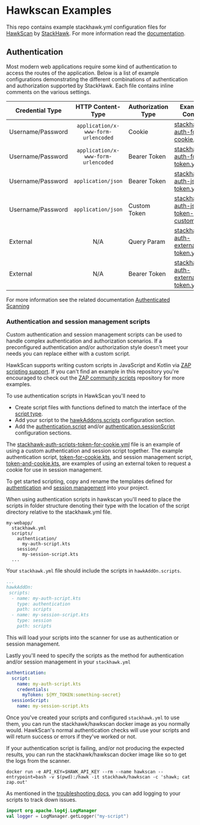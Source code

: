 # Hawkscan Examples

This repo contains example stackhawk.yml configuration files for [HawkScan](https://hub.docker.com/r/stackhawk/hawkscan/)
 by [StackHawk](https://www.stackhawk.com/). For more information read the [documentation](https://docs.stackhawk.com/).
 
 
## Authentication

Most modern web applications require some kind of authentication to access the 
routes of the application. Below is a list of example configurations demonstrating
the different combinations of authentication and authorization supported by StackHawk.
Each file contains inline comments on the various settings.


|Credential Type|HTTP Content-Type|Authorization Type|Example Config|
|-----------------|:---------------:|------------------|--------------|
|Username/Password|`application/x-www-form-urlencoded`|Cookie|[stackhawk-auth-form-cookie.yml](configs/authentication/stackhawk-auth-form-cookie.yml)|
|Username/Password|`application/x-www-form-urlencoded`|Bearer Token|[stackhawk-auth-form-token.yml](configs/authentication/stackhawk-auth-form-token.yml)|
|Username/Password|`application/json`|Bearer Token|[stackhawk-auth-json-token.yml](configs/authentication/stackhawk-auth-json-token.yml)|
|Username/Password|`application/json`|Custom Token|[stackhawk-auth-json-token-custom1.yml](configs/authentication/stackhawk-auth-json-token-custom1.yml)|
|External|N/A|Query Param|[stackhawk-auth-external-token.yml](configs/authentication/stackhawk-auth-external-token.yml)|
|External|N/A|Bearer Token|[stackhawk-auth-external-token.yml](configs/authentication/stackhawk-auth-external-token-header.yml)|

For more information see the related documentation [Authenticated Scanning](https://docs.stackhawk.com/hawkscan/configuration/authenticated-scanning.html)

### Authentication and session management scripts

Custom authentication and session management scripts can be used to handle complex authentication and authorization scenarios.
If a preconfigured authentication and/or authorization style doesn't meet your needs you can replace either with a custom script.

HawkScan supports writing custom scripts in JavaScript and Kotlin via [ZAP scripting support](https://www.zaproxy.org/docs/desktop/start/features/scripts/).
If you can't find an example in this repository you're encouraged to check out the [ZAP community scripts](https://github.com/zaproxy/community-scripts) repository for more examples.

To use authentication scripts in HawkScan you'll need to

- Create script files with functions defined to match the interface of the [script type](https://www.zaproxy.org/docs/desktop/start/features/scripts/).
- Add your script to the [hawkAddons.scripts](https://docs.stackhawk.com/hawkscan/configuration/#hawkaddonscripts) configuration section.
- Add the [authentication.script](https://docs.stackhawk.com/hawkscan/configuration/#appauthenticationscript) and/or [authentication.sessionScript](https://docs.stackhawk.com/hawkscan/configuration/#appauthenticationsessionscript) configuration sections.

The [stackhawk-auth-scripts-token-for-cookie.yml](configs/authentication/stackhawk-auth-scripts-token-for-cookie.yml) file is an example of using a custom
authentication and session script together. The example authentication script, [token-for-cookie.kts](scripts/examples/authentication/token-for-cookie.kts), and
session management script, [token-and-cookie.kts](scripts/examples/session/token-and-cookie.kts), are examples of using an external token to request a cookie for
use in session management. 

To get started scripting, copy and rename the templates defined for [authentication](scripts/templates/authentication/authentication-template.kts) and [session management](scripts/templates/session/session-template.kts) into your project.  

When using authentication scripts in hawkscan you'll need to place the scripts in folder structure denoting their type with the location of the script directory relative to the stackhawk.yml file.

```shell
my-webapp/
  stackhawk.yml
  scripts/
    authentication/
      my-auth-script.kts
    session/
      my-session-script.kts
  ...
```

Your `stackhawk.yml` file should include the scripts in `hawkAddOn.scripts`.

```yaml
...
hawkAddOn:
 scripts:
  - name: my-auth-script.kts
    type: authentication
    path: scripts
  - name: my-session-script.kts
    type: session
    path: scripts
```

This will load your scripts into the scanner for use as authentication or session management.

Lastly you'll need to specify the scripts as the method for authentication and/or session management in your `stackhawk.yml`

```yaml
authentication:
  script: 
    name: my-auth-script.kts
    credentials:
      myToken: ${MY_TOKEN:something-secret}
  sessionScript:
    name: my-session-script.kts
```

Once you've created your scripts and configured `stackhawk.yml` to use them, you can run the stackhawk/hawkscan docker image
as you normally would. HawkScan's normal authentication checks will use your scripts and will return success or errors if they've worked or not.

If your authentication script is failing, and/or not producing the expected results, you can run the stackhawk/hawkscan docker image
like so to get the logs from the scanner. 

```shell
docker run -e API_KEY=$HAWK_API_KEY --rm --name hawkscan --entrypoint=bash -v $(pwd):/hawk -it stackhawk/hawkscan -c 'shawk; cat zap.out'
```

As mentioned in the [troubleshooting docs](https://docs.stackhawk.com/hawkscan/troubleshooting.html#script-debugging), you can add logging to your scripts to track down issues.

```kotlin
import org.apache.log4j.LogManager
val logger = LogManager.getLogger("my-script")
```

